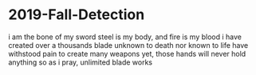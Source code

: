 # 2019-Fall-Detection

i am the bone of my sword 
steel is my body, and fire is my blood
i have created over a thousands blade
unknown to death
nor known to life
have withstood pain to create many weapons
yet, those hands will never hold anything
so as i pray, unlimited blade works
